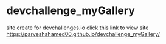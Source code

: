 # devchallenge_myGallery
site create for devchallenges.io click this link to view site https://parveshahamed00.github.io/devchallenge_myGallery/
